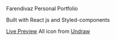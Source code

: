Farendivaz Personal Portfolio

Built with React js and Styled-components

<a href="https://www.farendivaz.live" target="_blank">Live Preview</a>
All icon from <a href="https://www.undraw.co" target="_blank">Undraw</a>
